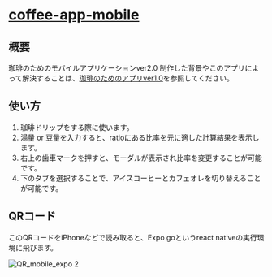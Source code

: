 # [coffee-app-mobile](https://coffee-app-mobile.netlify.app/)
## 概要
珈琲のためのモバイルアプリケーションver2.0
制作した背景やこのアプリによって解決することは、[珈琲のためのアプリver1.0](https://github.com/yk-mt12/good-time-with-coffee)を参照してください。

## 使い方
1. 珈琲ドリップをする際に使います。
2. 湯量 or 豆量を入力すると、ratioにある比率を元に適した計算結果を表示します。
3. 右上の歯車マークを押すと、モーダルが表示され比率を変更することが可能です。
4. 下のタブを選択することで、アイスコーヒーとカフェオレを切り替えることが可能です。

## QRコード
このQRコードをiPhoneなどで読み取ると、Expo goというreact nativeの実行環境に飛びます。

![QR_mobile_expo 2](https://user-images.githubusercontent.com/67742985/167137331-69c89100-cbd4-4200-a64c-fddc6390add8.png)
